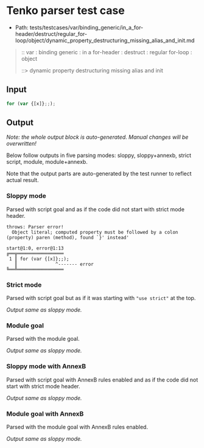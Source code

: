 # Tenko parser test case

- Path: tests/testcases/var/binding_generic/in_a_for-header/destruct/regular_for-loop/object/dynamic_property_destructuring_missing_alias_and_init.md

> :: var : binding generic : in a for-header : destruct : regular for-loop : object
>
> ::> dynamic property destructuring missing alias and init

## Input


`````js
for (var {[x]};;);
`````

## Output

_Note: the whole output block is auto-generated. Manual changes will be overwritten!_

Below follow outputs in five parsing modes: sloppy, sloppy+annexb, strict script, module, module+annexb.

Note that the output parts are auto-generated by the test runner to reflect actual result.

### Sloppy mode

Parsed with script goal and as if the code did not start with strict mode header.

`````
throws: Parser error!
  Object literal; computed property must be followed by a colon (property) paren (method), found `}' instead'

start@1:0, error@1:13
╔══╦═════════════════
 1 ║ for (var {[x]};;);
   ║              ^------- error
╚══╩═════════════════

`````

### Strict mode

Parsed with script goal but as if it was starting with `"use strict"` at the top.

_Output same as sloppy mode._

### Module goal

Parsed with the module goal.

_Output same as sloppy mode._

### Sloppy mode with AnnexB

Parsed with script goal with AnnexB rules enabled and as if the code did not start with strict mode header.

_Output same as sloppy mode._

### Module goal with AnnexB

Parsed with the module goal with AnnexB rules enabled.

_Output same as sloppy mode._
